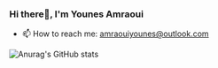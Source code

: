 ### Hi there👋, I'm Younes Amraoui

- 📫 How to reach me: amraouiyounes@outlook.com

![Anurag's GitHub stats](https://github-readme-stats.vercel.app/api?username=younesamraouii&count_private=true)
